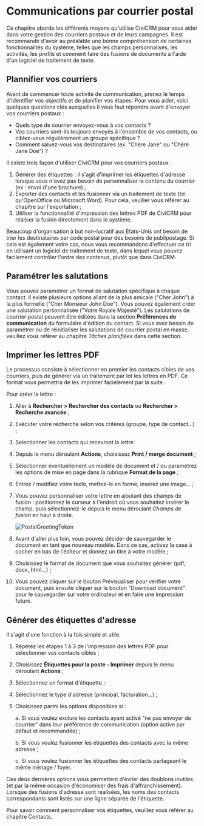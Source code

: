 Communications par courrier postal
==================================

Ce chapitre aborde les différents moyens qu'utilise CiviCRM pour vous aider dans votre gestion des courriers postaux et de leurs campagnes. Il est recommandé d'avoir au préalable une bonne compréhension de certaines fonctionnalités du système, telles que les champs personnalisés, les activités, les profils et comment faire des fusions de documents à l'aide d'un logiciel de traitement de texte.

Plannifier vos courriers
------------------------

Avant de commencer toute activité de communication, prenez le temps d'identifier vos objectifs et de planifier vos étapes. Pour vous aider, voici quelques questions clés auxquelles il vous faut répondre avant d'envoyer vos courriers postaux :

-   Quels type de courrier envoyez-vous à vos contacts ?
-   Vos courriers sont-ils toujours envoyés à l'ensemble de vos contacts, ou ciblez-vous régulièrement un groupe spécifique ?
-   Comment saluez-vous vos destinataires (ex: "Chère Jane" ou "Chère Jane Doe") ?

Il existe trois façon d'utiliser CiviCRM pour vos courriers postaux :

1.  Générer des étiquettes : il s'agit d'imprimer les étiquettes d'adresse lorsque vous n'avez pas besoin de personnaliser le contenu du courrier (ex : envoi d'une brochure) ;
2.  Exporter des contacts et les fusionner via un traitement de texte (tel qu'OpenOffice ou Microsoft Word). Pour cela, veuiller vous référer au chapitre sur l'exportation ; 
3.  Utiliser la fonctionnalité d'impression des lettres PDF de CiviCRM pour réaliser la fusion directement dans le système.

Beaucoup d'organisation à but non-lucratif aux États-Unis ont besoin de trier les destinataires par code postal pour des besoins de publipostage. Si cela est également votre cas, nous vous recommandons d'effectuer ce tri en utilisant un logiciel de traitement de texte, dans lequel vous pouvez facilement contrôler l'ordre des contenus, plutôt que dans CiviCRM.

Paramétrer les salutations
--------------------------

Vous pouvez paramétrer un format de salutation spécifique à chaque contact. Il existe plusieurs options allant de la plus amicale ("Cher John") à la plus formelle ("Cher Monsieur John Doe"). Vous pouvez également créer une salutation personnalisée ("Votre Royale Majesté"). Les salutations de courrier postal peuvent être éditées dans la section **Préférences de communication** du formulaire d'édition du contact. Si vous avez besoin de paramétrer ou de réinitialiser les salutations de courrier postal en masse, veuillez vous référer au chapitre *Tâches planifiées* dans cette section.

Imprimer les lettres PDF
------------------------

Le processus consiste à sélectionner en premier les contacts cibles de vos courriers, puis de générer via un traitement par lot les lettres en PDF. Ce format vous permettra de les imprimer facielement par la suite.

Pour créer la lettre :

1.  Aller à **Rechercher > Rechercher des contacts** ou **Rechercher > Recherche avancée** ;
2.  Exécuter votre recherche selon vos critères (groupe, type de contact...) ;
3.  Selectionner les contacts qui recevront la lettre
4.  Depuis le menu déroulant **Actions**, choisissez **Print / merge document** ;
5.  Sélectionner éventuellement un modèle de document et / ou paramétrez les options de mise en page dans la rubrique **Format de la page** ; 
6.  Entrez / modifiez votre texte, mettez-le en forme, insérez une image... ;
7.  Vous pouvez personnaliser votre lettre en ajoutant des champs de fusion : positionnez le curseur à l'endroit où vous souhaitez insérer le champ, puis sélectionnez-le depuis le menu déroulant *Champs de fusion* en haut à droite.

    ![PostalGreetingToken](../img/CiviCRM_update-CiviCore-PostalGreetingToken-en.png "PostalGreetingToken")

8.  Avant d'aller plus loin, vous pouvez décider de sauvegarder le document en tant que nouveau modèle. Dans ce cas, activez la case à cocher en bas de l'éditeur et donnez un titre à votre modèle ;
9.  Choisissez le format de document que vous souhaitez générer (pdf, docx, html...) ;
10. Vous pouvez cliquer sur le bouton Prévisualiser pour vérifier votre document, puis ensuite cliquer sur le bouton "Download document" pour le sauvegarder sur votre ordinateur et en faire une impression future.


Générer des étiquettes d'adresse
--------------------------------

Il s'agit d'une fonction à la fois simple et utile.

1.  Répétez les étapes 1 à 3 de l'impression des lettres PDF pour sélectionner vos contacts cibles ;
2.  Choisissez **Étiquettes pour la poste - Imprimer** depuis le menu déroulant **Actions** ;
3.  Sélectionnez un format d'étiquette ;
4.  Sélectionnez le type d'adresse (principal, facturation...) ;
5.  Choisissez parmi les options disponibles si :

    a.  Si vous voulez exclure les contacts ayant activé "ne pas envoyer de courrier" dans leur préférence de communication (option active par défaut et recommandée) ;
    
    b.  Si vous voulez fusionner les étiquettes des contacts avec la même adresse ;
    
    c.  Si vous voulez fusionner les étiquettes des contacts partageant le même ménage / foyer.

Ces deux dernières options vous permettent d'éviter des doublons inutiles (et par la même occasion d'économiser des frais d'affranchissement). Lorsque des fusions d'adresse sont réalisées, les noms des contacts correspondants sont listés sur une ligne séparée de l'étiquette.

Pour savoir comment personnaliser vos étiquettes, veuillez vous référer au chapitre Contacts.
